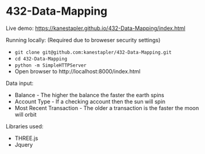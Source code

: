 # 432-Data-Mapping

Live demo: https://kanestapler.github.io/432-Data-Mapping/index.html

Running locally: (Required due to broweser security settings)
* `git clone git@github.com:kanestapler/432-Data-Mapping.git`
* `cd 432-Data-Mapping`
* `python -m SimpleHTTPServer`
* Open browser to http://localhost:8000/index.html

Data input:
* Balance - The higher the balance the faster the earth spins
* Account Type - If a checking account then the sun will spin
* Most Recent Transaction - The older a transaction is the faster the moon will orbit

Libraries used:
* THREE.js
* Jquery
